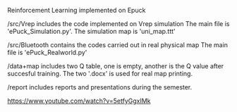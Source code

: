Reinforcement Learning implemented on Epuck

/src/Vrep includes the code implemented on Vrep simulation
The main file is 'ePuck_Simulation.py'.
The simulation map is 'uni_map.ttt'

/src/Bluetooth contains the codes carried out in real physical map
The main file is 'ePuck_Realworld.py'

/data+map includes two Q table, one is empty, another is the Q value after succesful training.
The two '.docx' is used for real map printing.

/report includes reports and presentations during the semester.

https://www.youtube.com/watch?v=5etfyGgxIMk
